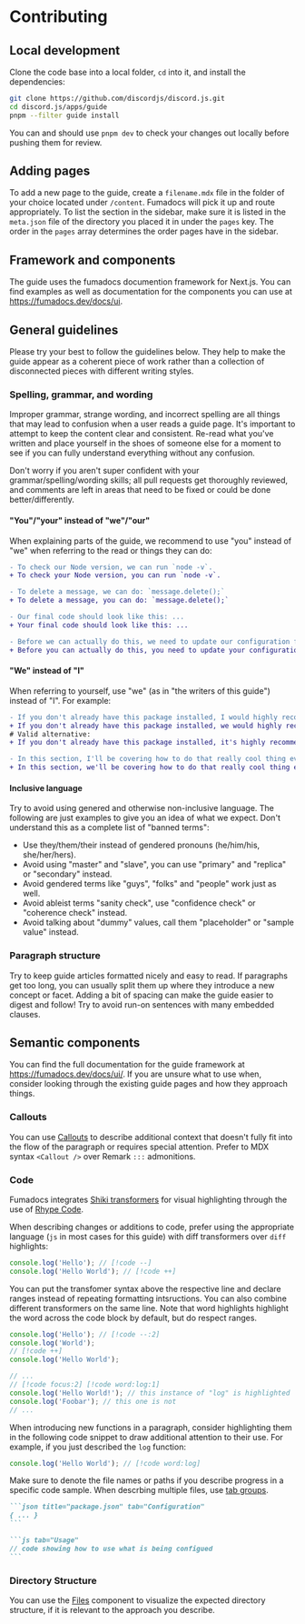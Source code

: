 # Contributing

## Local development

Clone the code base into a local folder, `cd` into it, and install the dependencies:

```bash
git clone https://github.com/discordjs/discord.js.git
cd discord.js/apps/guide
pnpm --filter guide install
```

You can and should use `pnpm dev` to check your changes out locally before pushing them for review.

## Adding pages

To add a new page to the guide, create a `filename.mdx` file in the folder of your choice located under `/content`. Fumadocs will pick it up and route appropriately. To list the section in the sidebar, make sure it is listed in the `meta.json` file of the directory you placed it in under the `pages` key. The order in the `pages` array determines the order pages have in the sidebar.

## Framework and components

The guide uses the fumadocs documention framework for Next.js. You can find examples as well as documentation for the components you can use at <https://fumadocs.dev/docs/ui>.

## General guidelines

Please try your best to follow the guidelines below. They help to make the guide appear as a coherent piece of work rather than a collection of disconnected pieces with different writing styles.

### Spelling, grammar, and wording

Improper grammar, strange wording, and incorrect spelling are all things that may lead to confusion when a user reads a guide page. It's important to attempt to keep the content clear and consistent. Re-read what you've written and place yourself in the shoes of someone else for a moment to see if you can fully understand everything without any confusion.

Don't worry if you aren't super confident with your grammar/spelling/wording skills; all pull requests get thoroughly reviewed, and comments are left in areas that need to be fixed or could be done better/differently.

#### "You"/"your" instead of "we"/"our"

When explaining parts of the guide, we recommend to use "you" instead of "we" when referring to the read or things they can do:

```diff
- To check our Node version, we can run `node -v`.
+ To check your Node version, you can run `node -v`.

- To delete a message, we can do: `message.delete();`
+ To delete a message, you can do: `message.delete();`

- Our final code should look like this: ...
+ Your final code should look like this: ...

- Before we can actually do this, we need to update our configuration file.
+ Before you can actually do this, you need to update your configuration file.
```

#### "We" instead of "I"

When referring to yourself, use "we" (as in "the writers of this guide") instead of "I". For example:

```diff
- If you don't already have this package installed, I would highly recommend doing so.
+ If you don't already have this package installed, we would highly recommend doing so.
# Valid alternative:
+ If you don't already have this package installed, it's highly recommended that you do so.

- In this section, I'll be covering how to do that really cool thing everyone's asking about.
+ In this section, we'll be covering how to do that really cool thing everyone's asking about.
```

#### Inclusive language

Try to avoid using genered and otherwise non-inclusive language. The following are just examples to give you an idea of what we expect. Don't understand this as a complete list of "banned terms":

- Use they/them/their instead of gendered pronouns (he/him/his, she/her/hers).
- Avoid using "master" and "slave", you can use "primary" and "replica" or "secondary" instead.
- Avoid gendered terms like "guys", "folks" and "people" work just as well.
- Avoid ableist terms "sanity check", use "confidence check" or "coherence check" instead.
- Avoid talking about "dummy" values, call them "placeholder" or "sample value" instead.

### Paragraph structure

Try to keep guide articles formatted nicely and easy to read. If paragraphs get too long, you can usually split them up where they introduce a new concept or facet. Adding a bit of spacing can make the guide easier to digest and follow! Try to avoid run-on sentences with many embedded clauses.

## Semantic components

You can find the full documentation for the guide framework at <https://fumadocs.dev/docs/ui/>. If you are unsure what to use when, consider looking through the existing guide pages and how they approach things.

### Callouts

You can use [Callouts](https://fumadocs.dev/docs/ui/markdown#callouts) to describe additional context that doesn't fully fit into the flow of the paragraph or requires special attention. Prefer to MDX syntax `<Callout />` over Remark `:::` admonitions.

### Code

Fumadocs integrates [Shiki transformers](https://fumadocs.dev/docs/ui/markdown#shiki-transformers) for visual highlighting through the use of [Rhype Code](https://fumadocs.dev/docs/headless/mdx/rehype-code).

When describing changes or additions to code, prefer using the appropriate language (`js` in most cases for this guide) with diff transformers over `diff` highlights:

```js
console.log('Hello'); // [!code --]
console.log('Hello World'); // [!code ++]
```

You can put the transfomer syntax above the respective line and declare ranges instead of repeating formatting intsructions. You can also combine different transformers on the same line. Note that word highlights highlight the word across the code block by default, but do respect ranges.

```js
console.log('Hello'); // [!code --:2]
console.log('World');
// [!code ++]
console.log('Hello World');
```

```js
// ...
// [!code focus:2] [!code word:log:1]
console.log('Hello World!'); // this instance of "log" is highlighted
console.log('Foobar'); // this one is not
// ...
```

When introducing new functions in a paragraph, consider highlighting them in the following code snippet to draw additional attention to their use. For example, if you just described the `log` function:

```js
console.log('Hello World'); // [!code word:log]
```

Make sure to denote the file names or paths if you describe progress in a specific code sample. When descrbing multiple files, use [tab groups](https://fumadocs.dev/docs/ui/markdown#tab-groups).

````md
```json title="package.json" tab="Configuration"
{ ... }
```

```js tab="Usage"
// code showing how to use what is being configued
```
````

### Directory Structure

You can use the [Files](https://fumadocs.dev/docs/ui/components/files) component to visualize the expected directory structure, if it is relevant to the approach you describe.
